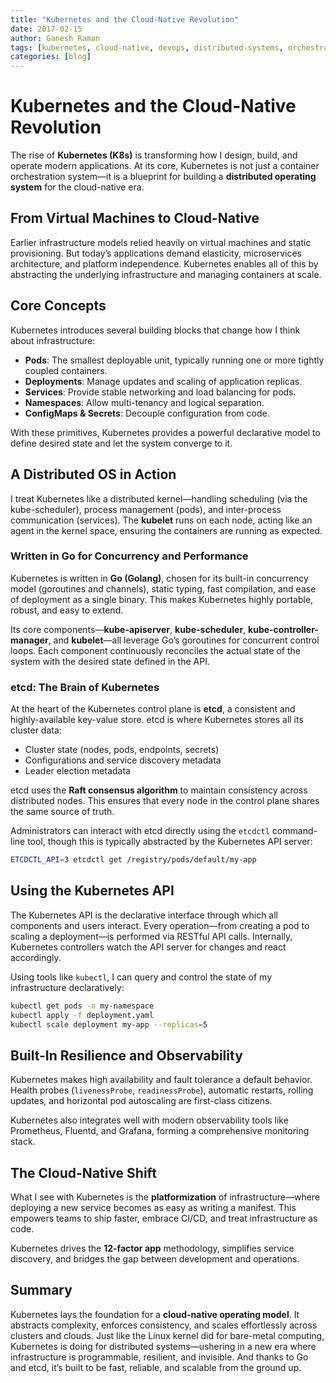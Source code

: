 ```yaml
---
title: "Kubernetes and the Cloud-Native Revolution"
date: 2017-02-15
author: Ganesh Raman
tags: [kubernetes, cloud-native, devops, distributed-systems, orchestration, golang, etcd]
categories: [blog]
---
```


# Kubernetes and the Cloud-Native Revolution

The rise of **Kubernetes (K8s)** is transforming how I design, build, and operate modern applications. At its core, Kubernetes is not just a container orchestration system—it is a blueprint for building a **distributed operating system** for the cloud-native era.

## From Virtual Machines to Cloud-Native

Earlier infrastructure models relied heavily on virtual machines and static provisioning. But today’s applications demand elasticity, microservices architecture, and platform independence. Kubernetes enables all of this by abstracting the underlying infrastructure and managing containers at scale.

## Core Concepts

Kubernetes introduces several building blocks that change how I think about infrastructure:

- **Pods**: The smallest deployable unit, typically running one or more tightly coupled containers.
- **Deployments**: Manage updates and scaling of application replicas.
- **Services**: Provide stable networking and load balancing for pods.
- **Namespaces**: Allow multi-tenancy and logical separation.
- **ConfigMaps & Secrets**: Decouple configuration from code.

With these primitives, Kubernetes provides a powerful declarative model to define desired state and let the system converge to it.

## A Distributed OS in Action

I treat Kubernetes like a distributed kernel—handling scheduling (via the kube-scheduler), process management (pods), and inter-process communication (services). The **kubelet** runs on each node, acting like an agent in the kernel space, ensuring the containers are running as expected.

### Written in Go for Concurrency and Performance

Kubernetes is written in **Go (Golang)**, chosen for its built-in concurrency model (goroutines and channels), static typing, fast compilation, and ease of deployment as a single binary. This makes Kubernetes highly portable, robust, and easy to extend.

Its core components—**kube-apiserver**, **kube-scheduler**, **kube-controller-manager**, and **kubelet**—all leverage Go’s goroutines for concurrent control loops. Each component continuously reconciles the actual state of the system with the desired state defined in the API.

### etcd: The Brain of Kubernetes

At the heart of the Kubernetes control plane is **etcd**, a consistent and highly-available key-value store. etcd is where Kubernetes stores all its cluster data:

- Cluster state (nodes, pods, endpoints, secrets)
- Configurations and service discovery metadata
- Leader election metadata

etcd uses the **Raft consensus algorithm** to maintain consistency across distributed nodes. This ensures that every node in the control plane shares the same source of truth.

Administrators can interact with etcd directly using the `etcdctl` command-line tool, though this is typically abstracted by the Kubernetes API server:

```bash
ETCDCTL_API=3 etcdctl get /registry/pods/default/my-app
```

## Using the Kubernetes API

The Kubernetes API is the declarative interface through which all components and users interact. Every operation—from creating a pod to scaling a deployment—is performed via RESTful API calls. Internally, Kubernetes controllers watch the API server for changes and react accordingly.

Using tools like `kubectl`, I can query and control the state of my infrastructure declaratively:

```bash
kubectl get pods -n my-namespace
kubectl apply -f deployment.yaml
kubectl scale deployment my-app --replicas=5
```

## Built-In Resilience and Observability

Kubernetes makes high availability and fault tolerance a default behavior. Health probes (`livenessProbe`, `readinessProbe`), automatic restarts, rolling updates, and horizontal pod autoscaling are first-class citizens.

Kubernetes also integrates well with modern observability tools like Prometheus, Fluentd, and Grafana, forming a comprehensive monitoring stack.

## The Cloud-Native Shift

What I see with Kubernetes is the **platformization** of infrastructure—where deploying a new service becomes as easy as writing a manifest. This empowers teams to ship faster, embrace CI/CD, and treat infrastructure as code.

Kubernetes drives the **12-factor app** methodology, simplifies service discovery, and bridges the gap between development and operations.

## Summary

Kubernetes lays the foundation for a **cloud-native operating model**. It abstracts complexity, enforces consistency, and scales effortlessly across clusters and clouds. Just like the Linux kernel did for bare-metal computing, Kubernetes is doing for distributed systems—ushering in a new era where infrastructure is programmable, resilient, and invisible. And thanks to Go and etcd, it’s built to be fast, reliable, and scalable from the ground up.

